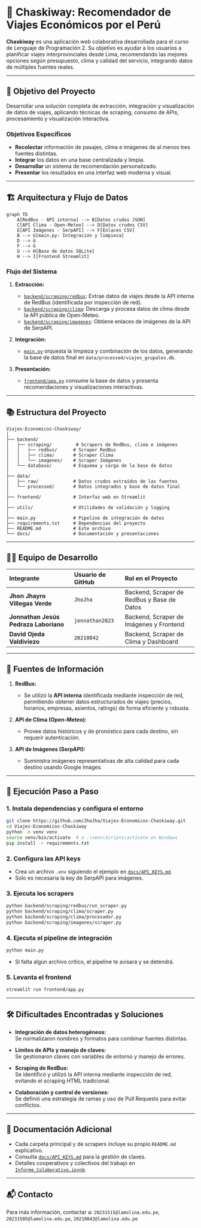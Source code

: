 # 🚌 Chaskiway: Recomendador de Viajes Económicos por el Perú

**Chaskiway** es una aplicación web colaborativa desarrollada para el curso de Lenguaje de Programación 2. Su objetivo es ayudar a los usuarios a planificar viajes interprovinciales desde Lima, recomendando las mejores opciones según presupuesto, clima y calidad del servicio, integrando datos de múltiples fuentes reales.

---

## 🎯 Objetivo del Proyecto

Desarrollar una solución completa de extracción, integración y visualización de datos de viajes, aplicando técnicas de scraping, consumo de APIs, procesamiento y visualización interactiva.

### Objetivos Específicos
- **Recolectar** información de pasajes, clima e imágenes de al menos tres fuentes distintas.
- **Integrar** los datos en una base centralizada y limpia.
- **Desarrollar** un sistema de recomendación personalizado.
- **Presentar** los resultados en una interfaz web moderna y visual.

---

## 🏗️ Arquitectura y Flujo de Datos

```mermaid
graph TD
    A[RedBus - API interna] --> B[Datos crudos JSON]
    C[API Clima - Open-Meteo] --> D[Datos crudos CSV]
    E[API Imágenes - SerpAPI] --> F[Enlaces CSV]
    B --> G[main.py: Integración y limpieza]
    D --> G
    F --> G
    G --> H[Base de datos SQLite]
    H --> I[Frontend Streamlit]
```

### Flujo del Sistema

1. **Extracción:**  
   - [`backend/scraping/redbus`](backend/scraping/redbus/): Extrae datos de viajes desde la API interna de RedBus (identificada por inspección de red).
   - [`backend/scraping/clima`](backend/scraping/clima/): Descarga y procesa datos de clima desde la API pública de Open-Meteo.
   - [`backend/scraping/imagenes`](backend/scraping/imagenes/): Obtiene enlaces de imágenes de la API de SerpAPI.

2. **Integración:**  
   - [`main.py`](main.py) orquesta la limpieza y combinación de los datos, generando la base de datos final en `data/processed/viajes_grupales.db`.

3. **Presentación:**  
   - [`frontend/app.py`](frontend/app.py) consume la base de datos y presenta recomendaciones y visualizaciones interactivas.

---

## 📚 Estructura del Proyecto

```
Viajes-Economicos-Chaskiway/
│
├── backend/
│   ├── scraping/         # Scrapers de RedBus, clima e imágenes
│   │   ├── redbus/      # Scraper RedBus
│   │   ├── clima/       # Scraper Clima
│   │   └── imagenes/    # Scraper Imágenes
│   └── database/        # Esquema y carga de la base de datos
│
├── data/
│   ├── raw/             # Datos crudos extraídos de las fuentes
│   └── processed/       # Datos integrados y base de datos final
│
├── frontend/            # Interfaz web en Streamlit
│
├── utils/               # Utilidades de validación y logging
│
├── main.py              # Pipeline de integración de datos
├── requirements.txt     # Dependencias del proyecto
├── README.md            # Este archivo
└── docs/                # Documentación y presentaciones
```

---

## 🧑‍💻 Equipo de Desarrollo

| Integrante | Usuario de GitHub | Rol en el Proyecto |
|:-----------|:------------------|:-------------------|
| **Jhon Jhayro Villegas Verde** | `JhoJha` | Backend, Scraper de RedBus y Base de Datos |
| **Jonnathan Jesús Pedraza Laboriano** | `jonnathan2023` | Backend, Scraper de Imágenes y Frontend |
| **David Ojeda Valdiviezo** | `20210842` | Backend, Scraper de Clima y Dashboard |

---

## 🔑 Fuentes de Información

1. **RedBus:**  
   - Se utilizó la **API interna** identificada mediante inspección de red, permitiendo obtener datos estructurados de viajes (precios, horarios, empresas, asientos, ratings) de forma eficiente y robusta.

2. **API de Clima (Open-Meteo):**  
   - Provee datos históricos y de pronóstico para cada destino, sin requerir autenticación.

3. **API de Imágenes (SerpAPI):**  
   - Suministra imágenes representativas de alta calidad para cada destino usando Google Images.

---

## 🚀 Ejecución Paso a Paso

### 1. Instala dependencias y configura el entorno

```bash
git clone https://github.com/JhoJha/Viajes-Economicos-Chaskiway.git
cd Viajes-Economicos-Chaskiway
python -m venv venv
source venv/bin/activate  # o .\venv\Scripts\activate en Windows
pip install -r requirements.txt
```

### 2. Configura las API keys

- Crea un archivo `.env` siguiendo el ejemplo en [`docs/API_KEYS.md`](docs/API_KEYS.md).
- Solo es necesaria la key de SerpAPI para imágenes.

### 3. Ejecuta los scrapers

```bash
python backend/scraping/redbus/run_scraper.py
python backend/scraping/clima/scraper.py
python backend/scraping/clima/procesador.py
python backend/scraping/imagenes/scraper.py
```

### 4. Ejecuta el pipeline de integración

```bash
python main.py
```
- Si falta algún archivo crítico, el pipeline te avisará y se detendrá.

### 5. Levanta el frontend

```bash
streamlit run frontend/app.py
```

---

## 🛠️ Dificultades Encontradas y Soluciones

- **Integración de datos heterogéneos:**  
  Se normalizaron nombres y formatos para combinar fuentes distintas.

- **Límites de APIs y manejo de claves:**  
  Se gestionaron claves con variables de entorno y manejo de errores.

- **Scraping de RedBus:**  
  Se identificó y utilizó la API interna mediante inspección de red, evitando el scraping HTML tradicional.

- **Colaboración y control de versiones:**  
  Se definió una estrategia de ramas y uso de Pull Requests para evitar conflictos.

---

## 📄 Documentación Adicional

- Cada carpeta principal y de scrapers incluye su propio `README.md` explicativo.
- Consulta [`docs/API_KEYS.md`](docs/API_KEYS.md) para la gestión de claves.
- Detalles cooperativos y colectivos del trabajo en [`Informe_Colaborativo.ipynb`](Informe_Colaborativo.ipynb).

---

## 📬 Contacto

Para más información, contactar a: `20231515@lamolina.edu.pe`, `20231505@lamolina.edu.pe`, `20210842@lamolina.edu.pe`
